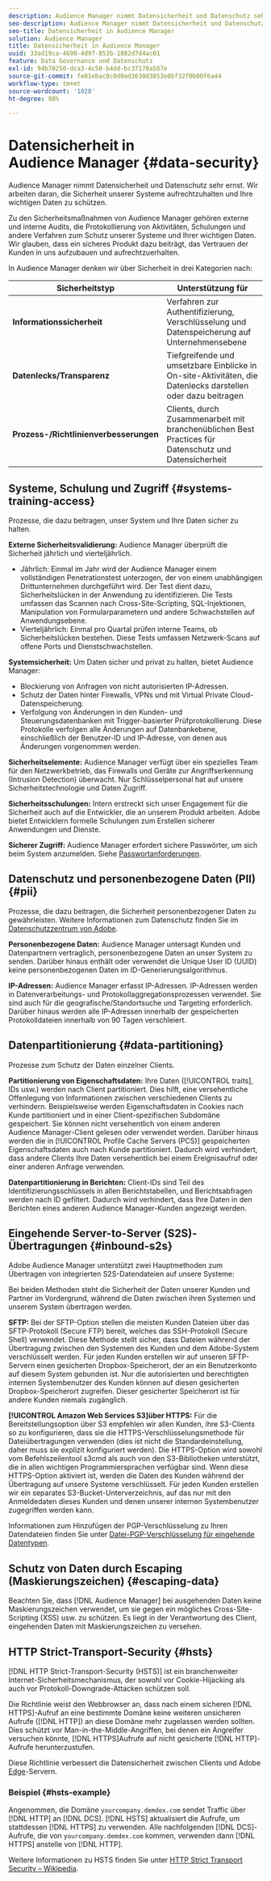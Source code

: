 ```yaml
---
description: Audience Manager nimmt Datensicherheit und Datenschutz sehr ernst. Wir arbeiten daran, die Sicherheit unserer Systeme aufrechtzuhalten und Ihre wichtigen Daten zu schützen.
seo-description: Audience Manager nimmt Datensicherheit und Datenschutz sehr ernst. Wir arbeiten daran, die Sicherheit unserer Systeme aufrechtzuhalten und Ihre wichtigen Daten zu schützen.
seo-title: Datensicherheit in Audience Manager
solution: Audience Manager
title: Datensicherheit in Audience Manager
uuid: 33ad19ca-4690-4d97-853b-1882d7d4ac01
feature: Data Governance und Datenschutz
exl-id: 94b70250-dca3-4c50-b4dd-bc37178a587e
source-git-commit: fe01ebac8c0d0ad3630d3853e0bf32f0b00f6a44
workflow-type: tm+mt
source-wordcount: '1028'
ht-degree: 98%

---
```


# Datensicherheit in Audience Manager {#data-security}

Audience Manager nimmt Datensicherheit und Datenschutz sehr ernst. Wir arbeiten daran, die Sicherheit unserer Systeme aufrechtzuhalten und Ihre wichtigen Daten zu schützen.

Zu den Sicherheitsmaßnahmen von Audience Manager gehören externe und interne Audits, die Protokollierung von Aktivitäten, Schulungen und andere Verfahren zum Schutz unserer Systeme und Ihrer wichtigen Daten. Wir glauben, dass ein sicheres Produkt dazu beiträgt, das Vertrauen der Kunden in uns aufzubauen und aufrechtzuerhalten.

In Audience Manager denken wir über Sicherheit in drei Kategorien nach:

| Sicherheitstyp | Unterstützung für |
|---|---|
| **Informationssicherheit** | Verfahren zur Authentifizierung, Verschlüsselung und Datenspeicherung auf Unternehmensebene |
| **Datenlecks/Transparenz** | Tiefgreifende und umsetzbare Einblicke in On-site-Aktivitäten, die Datenlecks darstellen oder dazu beitragen |
| **Prozess-/Richtlinienverbesserungen** | Clients, durch Zusammenarbeit mit branchenüblichen Best Practices für Datenschutz und Datensicherheit |

## Systeme, Schulung und Zugriff {#systems-training-access}

Prozesse, die dazu beitragen, unser System und Ihre Daten sicher zu halten.

**Externe Sicherheitsvalidierung:** Audience Manager überprüft die Sicherheit jährlich und vierteljährlich.

* Jährlich: Einmal im Jahr wird der Audience Manager einem vollständigen Penetrationstest unterzogen, der von einem unabhängigen Drittunternehmen durchgeführt wird. Der Test dient dazu, Sicherheitslücken in der Anwendung zu identifizieren. Die Tests umfassen das Scannen nach Cross-Site-Scripting, SQL-Injektionen, Manipulation von Formularparametern und andere Schwachstellen auf Anwendungsebene.
* Vierteljährlich: Einmal pro Quartal prüfen interne Teams, ob Sicherheitslücken bestehen. Diese Tests umfassen Netzwerk-Scans auf offene Ports und Dienstschwachstellen.

**Systemsicherheit:** Um Daten sicher und privat zu halten, bietet Audience Manager:

* Blockierung von Anfragen von nicht autorisierten IP-Adressen.
* Schutz der Daten hinter Firewalls, VPNs und mit Virtual Private Cloud-Datenspeicherung.
* Verfolgung von Änderungen in den Kunden- und Steuerungsdatenbanken mit Trigger-basierter Prüfprotokollierung. Diese Protokolle verfolgen alle Änderungen auf Datenbankebene, einschließlich der Benutzer-ID und IP-Adresse, von denen aus Änderungen vorgenommen werden.

**Sicherheitselemente:** Audience Manager verfügt über ein spezielles Team für den Netzwerkbetrieb, das Firewalls und Geräte zur Angriffserkennung (Intrusion Detection) überwacht. Nur Schlüsselpersonal hat auf unsere Sicherheitstechnologie und Daten Zugriff.

**Sicherheitsschulungen:** Intern erstreckt sich unser Engagement für die Sicherheit auch auf die Entwickler, die an unserem Produkt arbeiten. Adobe bietet Entwicklern formelle Schulungen zum Erstellen sicherer Anwendungen und Dienste.

**Sicherer Zugriff:** Audience Manager erfordert sichere Passwörter, um sich beim System anzumelden. Siehe [Passwortanforderungen](../../reference/password-requirements.md).

## Datenschutz und personenbezogene Daten (PII) {#pii}

Prozesse, die dazu beitragen, die Sicherheit personenbezogener Daten zu gewährleisten. Weitere Informationen zum Datenschutz finden Sie im [Datenschutzzentrum von Adobe](https://www.adobe.com/de/privacy/advertising-services.html).

**Personenbezogene Daten:** Audience Manager untersagt Kunden und Datenpartnern vertraglich, personenbezogene Daten an unser System zu senden. Darüber hinaus enthält oder verwendet die Unique User ID (UUID) keine personenbezogenen Daten im ID-Generierungsalgorithmus.

**IP-Adressen:** Audience Manager erfasst IP-Adressen. IP-Adressen werden in Datenverarbeitungs- und Protokollaggregationsprozessen verwendet. Sie sind auch für die geografische/Standortsuche und Targeting erforderlich. Darüber hinaus werden alle IP-Adressen innerhalb der gespeicherten Protokolldateien innerhalb von 90 Tagen verschleiert.

## Datenpartitionierung {#data-partitioning}

Prozesse zum Schutz der Daten einzelner Clients.

**Partitionierung von Eigenschaftsdaten:**  Ihre Daten ([!UICONTROL traits], IDs usw.) werden nach Client partitioniert. Dies hilft, eine versehentliche Offenlegung von Informationen zwischen verschiedenen Clients zu verhindern. Beispielsweise werden Eigenschaftsdaten in Cookies nach Kunde partitioniert und in einer Client-spezifischen Subdomäne gespeichert. Sie können nicht versehentlich von einem anderen Audience Manager-Client gelesen oder verwendet werden. Darüber hinaus werden die in [!UICONTROL Profile Cache Servers (PCS)] gespeicherten Eigenschaftsdaten auch nach Kunde partitioniert. Dadurch wird verhindert, dass andere Clients Ihre Daten versehentlich bei einem Ereignisaufruf oder einer anderen Anfrage verwenden.

**Datenpartitionierung in Berichten:** Client-IDs sind Teil des Identifizierungsschlüssels in allen Berichtstabellen, und Berichtsabfragen werden nach ID gefiltert. Dadurch wird verhindert, dass Ihre Daten in den Berichten eines anderen Audience Manager-Kunden angezeigt werden.

## Eingehende Server-to-Server (S2S)-Übertragungen {#inbound-s2s}

Adobe Audience Manager unterstützt zwei Hauptmethoden zum Übertragen von integrierten S2S-Datendateien auf unsere Systeme:

Bei beiden Methoden steht die Sicherheit der Daten unserer Kunden und Partner im Vordergrund, während die Daten zwischen ihren Systemen und unserem System übertragen werden.

**SFTP:** Bei der SFTP-Option stellen die meisten Kunden Dateien über das SFTP-Protokoll (Secure FTP) bereit, welches das SSH-Protokoll (Secure Shell) verwendet. Diese Methode stellt sicher, dass Dateien während der Übertragung zwischen den Systemen des Kunden und dem Adobe-System verschlüsselt werden. Für jeden Kunden erstellen wir auf unseren SFTP-Servern einen gesicherten Dropbox-Speicherort, der an ein Benutzerkonto auf diesem System gebunden ist. Nur die autorisierten und berechtigten internen Systembenutzer des Kunden können auf diesen gesicherten Dropbox-Speicherort zugreifen. Dieser gesicherter Speicherort ist für andere Kunden niemals zugänglich.

**[!UICONTROL Amazon Web Services S3]über HTTPS:** Für die Bereitstellungsoption über S3 empfehlen wir allen Kunden, ihre S3-Clients so zu konfigurieren, dass sie die HTTPS-Verschlüsselungsmethode für Dateiübertragungen verwenden (dies ist nicht die Standardeinstellung, daher muss sie explizit konfiguriert werden). Die HTTPS-Option wird sowohl vom Befehlszeilentool s3cmd als auch von den S3-Bibliotheken unterstützt, die in allen wichtigen Programmiersprachen verfügbar sind. Wenn diese HTTPS-Option aktiviert ist, werden die Daten des Kunden während der Übertragung auf unsere Systeme verschlüsselt. Für jeden Kunden erstellen wir ein separates S3-Bucket-Unterverzeichnis, auf das nur mit den Anmeldedaten dieses Kunden und denen unserer internen Systembenutzer zugegriffen werden kann.

Informationen zum Hinzufügen der PGP-Verschlüsselung zu Ihren Datendateien finden Sie unter [Datei-PGP-Verschlüsselung für eingehende Datentypen](../../integration/sending-audience-data/batch-data-transfer-explained/inbound-file-encryption.md).

## Schutz von Daten durch Escaping (Maskierungszeichen) {#escaping-data}

Beachten Sie, dass [!DNL Audience Manager] bei ausgehenden Daten keine Maskierungszeichen verwendet, um sie gegen ein mögliches Cross-Site-Scripting (XSS) usw. zu schützen. Es liegt in der Verantwortung des Client, eingehenden Daten mit Maskierungszeichen zu versehen.

## HTTP Strict-Transport-Security {#hsts}

[!DNL HTTP Strict-Transport-Security (HSTS)] ist ein branchenweiter Internet-Sicherheitsmechanismus, der sowohl vor Cookie-Hijacking als auch vor Protokoll-Downgrade-Attacken schützen soll.

Die Richtlinie weist den Webbrowser an, dass nach einem sicheren [!DNL HTTPS]-Aufruf an eine bestimmte Domäne keine weiteren unsicheren Aufrufe ([!DNL HTTP]) an diese Domäne mehr zugelassen werden sollten. Dies schützt vor Man-in-the-Middle-Angriffen, bei denen ein Angreifer versuchen könnte, [!DNL HTTPS]Aufrufe auf nicht gesicherte [!DNL HTTP]-Aufrufe herunterzustufen.

Diese Richtlinie verbessert die Datensicherheit zwischen Clients und Adobe [Edge](../../reference/system-components/components-edge.md)-Servern.

### Beispiel {#hsts-example}

Angenommen, die Domäne `yourcompany.demdex.com` sendet Traffic über [!DNL HTTP] an [!DNL DCS]. [!DNL HSTS] aktualisiert die Aufrufe, um stattdessen [!DNL HTTPS] zu verwenden. Alle nachfolgenden [!DNL DCS]-Aufrufe, die von `yourcompany.demdex.com` kommen, verwenden dann [!DNL HTTPS] anstelle von [!DNL HTTP].

Weitere Informationen zu HSTS finden Sie unter [HTTP Strict Transport Security – Wikipedia](https://de.wikipedia.org/wiki/HTTP_Strict_Transport_Security).
